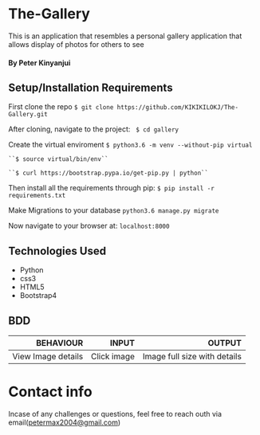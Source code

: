 # The-Gallery
This is an application that resembles a personal gallery application that allows display of photos for others to see

#### By Peter Kinyanjui


## Setup/Installation Requirements
First clone the repo
   ```$ git clone https://github.com/KIKIKILOKJ/The-Gallery.git ```

After cloning, navigate to the project:
   `` $ cd gallery``

Create the virtual enviroment
    ``$ python3.6 -m venv --without-pip virtual``

    ``$ source virtual/bin/env``

    ``$ curl https://bootstrap.pypa.io/get-pip.py | python``


Then install all the requirements through pip:
   ```$ pip install -r requirements.txt ```
   
 Make Migrations to your database
   ```python3.6 manage.py migrate```



Now navigate to your browser at: ```localhost:8000```

## Technologies Used
* Python
* css3
* HTML5
* Bootstrap4

## BDD
|BEHAVIOUR|INPUT|OUTPUT|
|--------:|-----:|-----:|
|View Image details|Click image|Image full size with details|


# Contact info
Incase of any challenges or questions, feel free to reach outh via email(petermax2004@gmail.com)
